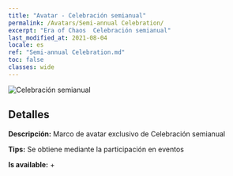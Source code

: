 ```yaml
---
title: "Avatar - Celebración semianual"
permalink: /Avatars/Semi-annual Celebration/
excerpt: "Era of Chaos  Celebración semianual"
last_modified_at: 2021-08-04
locale: es
ref: "Semi-annual Celebration.md"
toc: false
classes: wide
---
```

 ![Celebración semianual](/images/a/avatarFrame_50.png)

## Detalles

 **Descripción:** Marco de avatar exclusivo de Celebración semianual 

 **Tips:** Se obtiene mediante la participación en eventos 

 **Is available:**  + 

